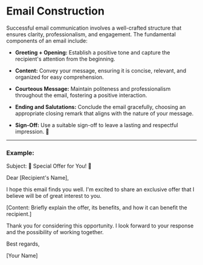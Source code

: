 # Email Construction

Successful email communication involves a well-crafted structure that ensures clarity, professionalism, and engagement. The fundamental components of an email include:

- **Greeting + Opening:** Establish a positive tone and capture the recipient's attention from the beginning.

- **Content:** Convey your message, ensuring it is concise, relevant, and organized for easy comprehension.

- **Courteous Message:** Maintain politeness and professionalism throughout the email, fostering a positive interaction.

- **Ending and Salutations:** Conclude the email gracefully, choosing an appropriate closing remark that aligns with the nature of your message.

- **Sign-Off:** Use a suitable sign-off to leave a lasting and respectful impression. 🌟

---

### Example:

Subject: 🌟 Special Offer for You! 🌟

Dear [Recipient's Name],

I hope this email finds you well. I'm excited to share an exclusive offer that I believe will be of great interest to you.

[Content: Briefly explain the offer, its benefits, and how it can benefit the recipient.]

Thank you for considering this opportunity. I look forward to your response and the possibility of working together.

Best regards,

[Your Name]
